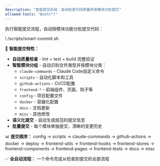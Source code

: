 ```yaml
---
description: "智能提交系统：自动检查代码质量并按模块分批提交"
allowed-tools: "Bash(*)"
---
```


执行智能提交流程，自动按模块功能分批提交代码：

!./scripts/smart-commit.sh

🚀 **智能提交特性：**
- **自动质量检查** - lint + test + build 完整验证
- **智能模块分组** - 自动识别文件类型并按模块分类：
  - `claude-commands` - Claude Code自定义命令
  - `scripts` - 自动化脚本和工具  
  - `github-actions` - CI/CD配置
  - `frontend-*` - 前端组件、页面、钩子等
  - `config` - 项目配置文件
  - `docker` - 容器化配置
  - `docs` - 文档更新
  - `misc` - 其他修改
- **语义化提交** - 自动生成规范的提交信息
- **批量提交** - 每个模块单独提交，清晰的变更历史

📊 **提交顺序：** config → scripts → claude-commands → github-actions → docker → deploy → frontend-utils → frontend-hooks → frontend-stores → frontend-components → frontend-pages → frontend-tests → docs → misc

✅ **全自动流程：** 一个命令完成从检查到提交的全部流程
